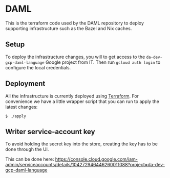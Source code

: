 # DAML

This is the terraform code used by the DAML repository to deploy supporting
infrastructure such as the Bazel and Nix caches.

## Setup

To deploy the infrastructure changes, you will to get access to the
`da-dev-gcp-daml-language` Google project from IT. Then run
`gcloud auth login` to configure the local credentials.

## Deployment

All the infrastructure is currently deployed using
[Terraform](https://www.terraform.io). For convenience we have a little
wrapper script that you can run to apply the latest changes:

```
$ ./apply
```

## Writer service-account key

To avoid holding the secret key into the store, creating the key has to be
done through the UI.

This can be done here: https://console.cloud.google.com/iam-admin/serviceaccounts/details/104272946446260011088?project=da-dev-gcp-daml-language
